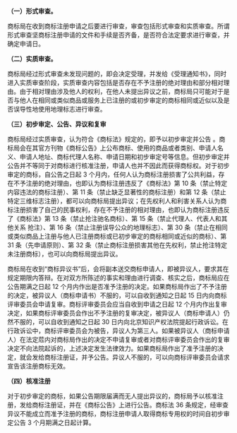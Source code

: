 **（一）形式审查。**

商标局在收到商标注册申请之后要进行审查，审查包括形式审查和实质审查。所谓形式审查坚商标注册申请的文件和手续是否齐备，是否符合法定要求进行审查，并确定申请日。

**（二）实质审查。**

商标局经过形式审查未发现问题的，即会决定受理，并发给《受理通知书》，同时进入实质审查阶段，实质审查内容包括是否存在不予注册的绝对理由和部分相对理由。由于相对理由涉及他人的权利，在他人未提出异议之前，商标局只可能对于是否与他人在相同或类似商品或服务上已注册的或初步审定的商标相同或近似以及是否误导性地使用地理标志进行审查。

**（三）初步审定、公告、异议和复审**

商标局经过实质审查，认为符合《商标法》规定的，即予以初步审定并公告 。商标局会在其官方刊物《商标公告》上公布商标、使用的商品或者类别、申请人名义、申请人地址、商标代理人名称、申请日期和初步审定号等信息。但初步审定并公告并不等同于对商标进行核准注册，申请人也并不因此而获得商标权。对于初步审定的商标，自公告之日起 3 个月内，任何人认为商标注册损害了公共利益，存在不予注册的绝对理由，也即认为商标注册违反了《商标法》第 10 条（禁止特定内容违法的商标注册）、第 11 条（禁止缺乏显著性的商标注册）和第 12 条（禁止特定三维标志注册），都可以向商标局提出异议；在先权利人和利害关系人认为商标注册损害了自己的民事权利，存在不予注册的相对理由，也即认为商标注册违反了《商标法》第 13 条（禁止抢注驰名商标）、第 15 条（禁止代理人、代表人和其他关系 抢注）、第 16 条（禁止注册误导公众的地理标志）、第 30 条（禁止在相同或类似商品上注册与他人已注册商标或已初步审定的商标相同或近似的商标）、第 31 条（先申请原则）、第 32 条（禁止商标注册损害其他在先权利，禁止抢注特定未注册商标），也可以向商标局提出异议。

商标局在收到“商标异议书”后，会将副本送交商标申请人，即被异议人，要求其在规定期限内答辩。在对双方所陈述的事实和理由进行调查、核实之后，商标局应在公告期满之日起 12 个月内作出是否准予注册的决定。如果商标局作出了不予注册的决定，被异议人（商标申请书）不服的，可以自收到通知之日起 15 日内向商标评审委员会申请复审。商标评审委员会应当自收到申请之日起 12 个月内作出复审决定，如果商标评审委员会作出不予注册的复审决定，被异议人（商标申请人）仍然不服的，可以自收到通知之日起 30 日内向北京知识产权法院提起行政诉讼。在行政诉讼中，商标评审委员会为被告，异议人为第三人。如果被异议人（商标申请人）在法定苊内对商标局作出的决定不申请复审或者对商标评审委员会作出的复审决定不向法院起诉的，上述决定发生法律效力。如果商标局作出了准予注册的决定，就会发给商标注册证，并予公告。异议人不服的，可以向商标评审委员会请求宣告该注册商标无效。

**（四）核准注册**

对于初步审定的商标，如果公告期限届满而无人提出异议的，商标局予以核准注册，发给商标注册证，并在《商标公告》上进行公告。商标法 36 条规定，经审查异议不能成立而准予注册的商标，商标注册申请人取得商标专用权的时间自初步审定公告 3 个月期满之日起计算。
